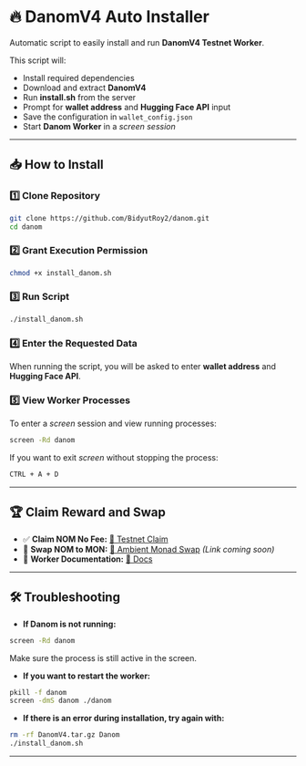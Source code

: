 # 🔥 DanomV4 Auto Installer

Automatic script to easily install and run **DanomV4 Testnet Worker**.

This script will:
- Install required dependencies
- Download and extract **DanomV4**
- Run **install.sh** from the server
- Prompt for **wallet address** and **Hugging Face API** input
- Save the configuration in `wallet_config.json`
- Start **Danom Worker** in a *screen session*

---

## 📥 **How ​​to Install**
### 1️⃣ Clone Repository
```bash
git clone https://github.com/BidyutRoy2/danom.git
cd danom
```

### 2️⃣ Grant Execution Permission
```bash
chmod +x install_danom.sh
```

### 3️⃣ Run Script
```bash
./install_danom.sh
```

### 4️⃣ Enter the Requested Data
When running the script, you will be asked to enter **wallet address** and **Hugging Face API**.

### 5️⃣ View Worker Processes
To enter a *screen* session and view running processes:
```bash
screen -Rd danom
```

If you want to exit *screen* without stopping the process:
```bash
CTRL + A + D
```

---

## 🏆 **Claim Reward and Swap**
- ✅ **Claim NOM No Fee:** [🔗 Testnet Claim](https://testnet.danom.site/)
- 💱 **Swap NOM to MON:** [🔗 Ambient Monad Swap](#) *(Link coming soon)*
- 📖 **Worker Documentation:** [🔗 Docs](https://testnet.danom.site/docs/how-it-work/howitwork)

---

## 🛠 **Troubleshooting**
- **If Danom is not running:**
```bash
screen -Rd danom
```
Make sure the process is still active in the screen.

- **If you want to restart the worker:**
```bash
pkill -f danom
screen -dmS danom ./danom
```

- **If there is an error during installation, try again with:**
```bash
rm -rf DanomV4.tar.gz Danom
./install_danom.sh
```

---
